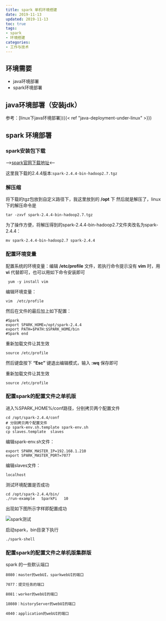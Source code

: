 ```yaml
---
title: spark 单机环境搭建
date: 2019-11-13
updated: 2019-11-13
toc: true
tags: 
- spark 
- 环境搭建
categories: 
- 工作与技术
---
```


## 环境需要

- java环境部署
- spark环境部署

## java环境部署（安装jdk）

参考：[linux下java环境部署]({{< ref "java-deployment-under-linux" >}})

## spark 环境部署

### spark安装包下载

-->[spark官网下载地址](http://spark.apache.org/downloads.html)<--

这里我下载的2.4.4版本:`spark-2.4.4-bin-hadoop2.7.tgz`

### 解压缩

将下载的tgz包放到自定义路径下，我这里放到的 **/opt** 下
然后就是解压了，linux下的解压命令是

```shell
tar -zxvf spark-2.4.4-bin-hadoop2.7.tgz
```

为了操作方便，将解压得到的spark-2.4.4-bin-hadoop2.7文件夹改名为spark-2.4.4：

```shell
mv spark-2.4.4-bin-hadoop2.7 spark-2.4.4
```

### 配置环境变量

配置系统的环境变量：编辑 **/etc/profile** 文件，若执行命令提示没有 **vim** 时，用 **vi** 代替即可，也可以用如下命令安装即可

```shell
 yum -y install vim
```

编辑环境变量：

```shell
vim  /etc/profile
```

然后在文件的最后加上如下配置：

```shell
#Spark
export SPARK_HOME=/opt/spark-2.4.4
export PATH=$PATH:$SPARK_HOME/bin
#Spark end
```

重新加载文件让其生效

```shell
source /etc/profile
```

然后键盘按下 **“Esc”** 键退出编辑模式，输入 **:wq** 保存即可

重新加载文件让其生效

```shell
source /etc/profile
```

### 配置spark的配置文件之单机版

进入%SPARK_HOME%/conf路径，分别拷贝两个配置文件

```shell
cd /opt/spark-2.4.4/conf
# 分别拷贝两个配置文件
cp spark-env.sh.template spark-env.sh
cp slaves.template  slaves
```

编辑spark-env.sh文件：

```shell
export SPARK_MASTER_IP=192.168.1.210
export SPARK_MASTER_PORT=7077
```

编辑slaves文件：

```shell
localhost
```

测试环境配置是否成功

```shell
cd /opt/spark-2.4.4/bin/
./run-example   SparkPi   10
```

出现如下图所示字样即配置成功

![spark测试](spark测试.png)

启动spark，bin目录下执行

```shell
./spark-shell
```

### 配置spark的配置文件之单机版集群版

spark 的一些默认端口

```shell
8080：master的webUI，sparkwebUI的端口

7077：提交任务的端口

8081：worker的webUI的端口

18080：historyServer的webUI的端口

4040：application的webUI的端口
```
